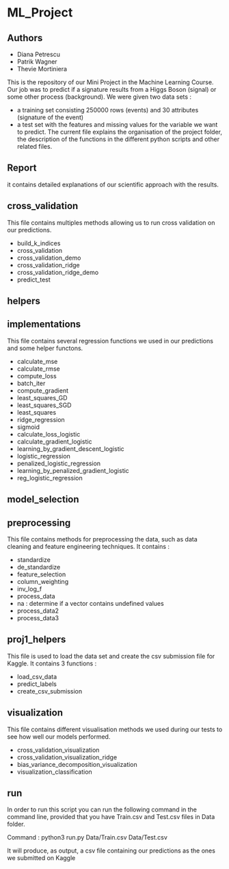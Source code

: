 # ML_Project

## Authors 
* Diana Petrescu 
* Patrik Wagner
* Thevie Mortiniera

This is the repository of our Mini Project in the Machine Learning Course.
Our job was to predict if a signature results from a Higgs Boson (signal) or some other process (background). We were given two data sets :
- a training set consisting 250000 rows (events) and 30 attributes (signature of the event)
- a test set with the features and missing values for the variable we want to predict.
The current file explains the organisation of the project folder, the description of the functions in the different python scripts and other related files.

## Report
it contains detailed explanations of our scientific approach with the results.

## cross_validation
This file contains multiples methods allowing us to run cross validation on our predictions.
- build_k_indices
- cross_validation
- cross_validation_demo
- cross_validation_ridge
- cross_validation_ridge_demo
- predict_test


## helpers

## implementations
This file contains several regression functions we used in our predictions and some helper functons.
- calculate_mse
- calculate_rmse
- compute_loss
- batch_iter
- compute_gradient
- least_squares_GD
- least_squares_SGD
- least_squares
- ridge_regression
- sigmoid
- calculate_loss_logistic
- calculate_gradient_logistic
- learning_by_gradient_descent_logistic
- logistic_regression
- penalized_logistic_regression
- learning_by_penalized_gradient_logistic
- reg_logistic_regression

## model_selection

## preprocessing
This file contains methods for preprocessing the data, such as data cleaning and feature engineering techniques. It contains :
- standardize 
- de_standardize
- feature_selection
- column_weighting
- inv_log_f
- process_data
- na : determine if a vector contains undefined values
- process_data2
- process_data3

## proj1_helpers
This file is used to load the data set and create the csv submission file for Kaggle. It contains 3 functions :
- load_csv_data
- predict_labels
- create_csv_submission

## visualization
This file contains different visualisation methods we used during our tests to see how well our models performed.
- cross_validation_visualization
- cross_validation_visualization_ridge
- bias_variance_decomposition_visualization
- visualization_classification

## run
In order to run this script you can run the following command in the command line, provided that you have Train.csv and Test.csv files in Data folder.

Command : python3 run.py Data/Train.csv Data/Test.csv

It will produce, as output, a csv file containing our predictions as the ones we submitted on Kaggle







